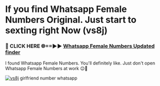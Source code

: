 # If you find Whatsapp Female Numbers Original. Just start to sexting right Now (vs8j)

<h3>🔴 CLICK HERE 🌐==►► <a href="https://tinyurl.com/mtbk5fxa" rel="nofollow">Whatsapp Female Numbers Updated finder</a></h3>

I found Whatsapp Female Numbers. You'll definitely like. Just don't open Whatsapp Female Numbers at work 😉💬

[![vs8j](https://i.imgur.com/Q8WKrnY.jpeg)](https://tinyurl.com/mtbk5fxa)
girlfriend number whatsapp
